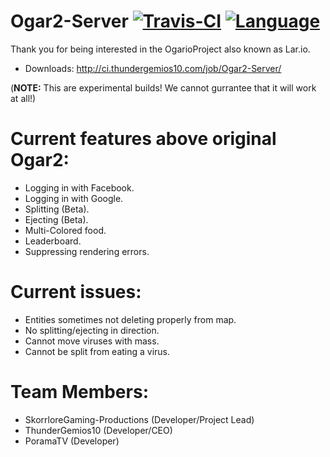 # Ogar2-Server [![Travis-CI](https://travis-ci.org/OgarioProject/Ogar2-Server.svg)](https://travis-ci.org/OgarioProject/Ogar2-Server) [![Language](https://img.shields.io/badge/language-Java-brown.svg)](https://github.com/OgarioProject/Ogar2-Server)

Thank you for being interested in the OgarioProject also known as Lar.io.

* Downloads: http://ci.thundergemios10.com/job/Ogar2-Server/

(**NOTE:** This are experimental builds! We cannot gurrantee that it will work at all!)

# Current features above original Ogar2:
* Logging in with Facebook.
* Logging in with Google.
* Splitting (Beta).
* Ejecting (Beta).
* Multi-Colored food.
* Leaderboard.
* Suppressing rendering errors.

# Current issues:
* Entities sometimes not deleting properly from map.
* No splitting/ejecting in direction.
* Cannot move viruses with mass.
* Cannot be split from eating a virus.

# Team Members:
* SkorrloreGaming-Productions (Developer/Project Lead)
* ThunderGemios10 (Developer/CEO)
* PoramaTV (Developer)

